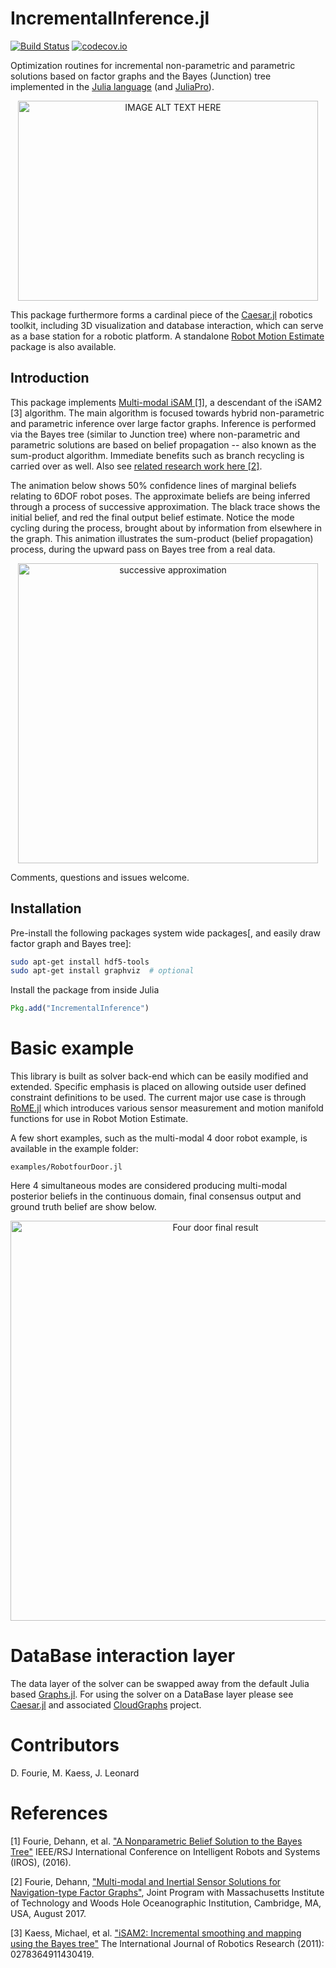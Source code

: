 # IncrementalInference.jl

[![Build Status](https://travis-ci.org/JuliaRobotics/IncrementalInference.jl.svg?branch=master)](https://travis-ci.org/JuliaRobotics/IncrementalInference.jl)
[![codecov.io](https://codecov.io/github/JuliaRobotics/IncrementalInference.jl/coverage.svg?branch=master)](https://codecov.io/github/JuliaRobotics/IncrementalInference.jl?branch=master)

Optimization routines for incremental non-parametric and parametric solutions based on factor graphs and the Bayes (Junction) tree implemented in the [Julia language](http://www.julialang.org/) (and [JuliaPro](http://www.juliacomputing.com)).

<p align="center">
<a href="https://vimeo.com/190052649" target="_blank"><img src="https://raw.githubusercontent.com/JuliaRobotics/IncrementalInference.jl/master/doc/images/mmfgbt.gif" alt="IMAGE ALT TEXT HERE" width="480" height="320" /></a>
</p>

This package furthermore forms a cardinal piece of the [Caesar.jl](https://github.com/JuliaRobotics/Caesar.jl) robotics toolkit, including 3D visualization and database interaction, which can serve as a base station for a robotic platform. A standalone [Robot Motion Estimate](https://github.com/JuliaRobotics/RoME.jl) package is also available.

Introduction
------------

This package implements [Multi-modal iSAM [1]](http://frc.ri.cmu.edu/~kaess/pub/Fourie16iros.pdf), a descendant of the iSAM2 [3] algorithm. The main algorithm is focused towards hybrid non-parametric and parametric inference over large factor graphs. Inference is performed via the Bayes tree (similar to Junction tree) where non-parametric and parametric solutions are based on belief propagation -- also known as the sum-product algorithm.  Immediate benefits such as branch recycling is carried over as well.  Also see [related research work here [2]](https://darchive.mblwhoilibrary.org/bitstream/handle/1912/9305/Fourie_thesis.pdf?sequence=1).


The animation below shows 50% confidence lines of marginal beliefs relating to 6DOF robot poses. The approximate beliefs are being inferred through a process of successive approximation. The black trace shows the initial belief, and red the final output belief estimate. Notice the mode cycling during the process, brought about by information from elsewhere in the graph. This animation illustrates the sum-product (belief propagation) process, during the upward pass on  Bayes tree from a real data.

<p align="center">
<img src="https://raw.githubusercontent.com/JuliaRobotics/IncrementalInference.jl/master/doc/images/x60mcmc.gif" alt="successive approximation" width="480"/></img>
</p>

<!-- ![alt tag](https://raw.githubusercontent.com/JuliaRobotics/IncrementalInference.jl/master/doc/images/BayesTreeExample.png) -->

Comments, questions and issues welcome.

Installation
------------

Pre-install the following packages system wide packages[, and easily draw factor graph and Bayes tree]:
```bash
sudo apt-get install hdf5-tools
sudo apt-get install graphviz  # optional
```

Install the package from inside Julia
```julia
Pkg.add("IncrementalInference")
```

Basic example
=============

This library is built as solver back-end which can be easily modified and extended. Specific emphasis is placed on allowing outside user defined constraint definitions to be used. The current major use case is through [RoME.jl](http://github.com/JuliaRobotics/RoME.jl) which introduces various sensor measurement and motion manifold functions for use in Robot Motion Estimate.

A few short examples, such as the multi-modal 4 door robot example, is available in the example folder:

    examples/RobotfourDoor.jl

Here 4 simultaneous modes are considered producing multi-modal posterior beliefs in the continuous domain, final consensus output and ground truth belief are show below.

<p align="center">
<img src="https://raw.githubusercontent.com/JuliaRobotics/IncrementalInference.jl/master/doc/images/4doors.png" alt="Four door final result" width="640"/></img>
</p>

DataBase interaction layer
==========================

The data layer of the solver can be swapped away from the default Julia based [Graphs.jl](http://www.github.com/JuliaArchive/Graphs.jl). For using the solver on a DataBase layer please see [Caesar.jl](http://www.github.com/JuliaRobotics/Caesar.jl) and associated [CloudGraphs](http://github.com/GearsAD/CloudGraphs.jl) project.

Contributors
============

D. Fourie, M. Kaess, J. Leonard

References
==========


[1]  Fourie, Dehann, et al. ["A Nonparametric Belief Solution to the Bayes Tree"](http://www.ri.cmu.edu/pub_files/2016/10/Fourie16iros.pdf) IEEE/RSJ International Conference on Intelligent Robots and Systems (IROS), (2016).

[2]  Fourie, Dehann, ["Multi-modal and Inertial Sensor Solutions for Navigation-type Factor Graphs"](https://darchive.mblwhoilibrary.org/bitstream/handle/1912/9305/Fourie_thesis.pdf?sequence=1), Joint Program with Massachusetts Institute of Technology and Woods Hole Oceanographic Institution, Cambridge, MA, USA, August 2017.

[3]  Kaess, Michael, et al. ["iSAM2: Incremental smoothing and mapping using the Bayes tree"](http://journals.sagepub.com/doi/abs/10.1177/0278364911430419) The International Journal of Robotics Research (2011): 0278364911430419.
